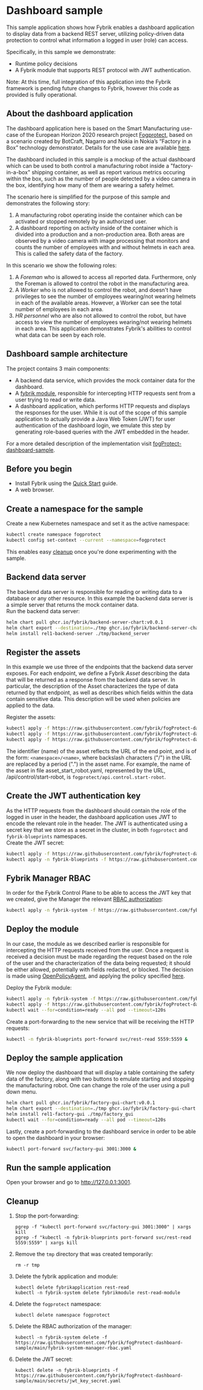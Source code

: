 # Dashboard sample

This sample application shows how Fybrik enables a dashboard application to display data from a 
backend REST server, utilizing policy-driven data protection to control what information a logged in user (role) can access.

Specifically, in this sample we demonstrate:
- Runtime policy decisions 
- A Fybrik module that supports REST protocol with JWT authentication.

Note: At this time, full integration of this application into the Fybrik framework is pending future changes to Fybrik, however this code as provided is fully operational. 

## About the dashboard application
The dashboard application here is based on the Smart Manufacturing use-case of the European 
Horizon 2020 research project [Fogprotect](https://fogprotect.eu/), based on a scenario created by BotCraft, Nagarro and Nokia in Nokia’s “Factory in a Box” technology demonstrator.  Details for the use case are available [here](https://fogprotect.eu/results/#use-cases).  

The dashboard included in this sample is a mockup of the actual dashboard which can be used to both control a manufacturing robot inside a 
"factory-in-a-box" shipping container, as well as report various metrics occuring within the box, such as the number of people detected by a video camera in the box, identifying how many of them are wearing a safety helmet. 

The scenario here is simplified for the purpose of this sample and demonstrates the following story:
1. A manufacturing robot operating inside the container which can be activated or stopped remotely by an authorized user.
2. A dashboard reporting on activity inside of the container which is divided into
a production and a non-production area.  Both areas are observed by a video camera with image 
processing that monitors and counts the number of employees with and without helmets 
in each area. This is called the safety data of the factory.  
 
In this scenario we show the following roles:  
1. A *Foreman* who is allowed to access all reported data. 
Furthermore, only the Foreman is allowed to control the robot in the manufacturing area.  
2. A *Worker* who is not allowed to control the robot, and doesn't have privileges to see the number 
of employees wearing/not wearing helmets in each of the available areas. However, a Worker can see the total 
number of employees in each area.  
3. *HR personnel* who are also not allowed to control the robot, but have access to view the number 
of employees wearing/not wearing helmets in each area.
This application demonstrates Fybrik's abilities to control what data can be seen by each role.

## Dashboard sample architecture
The project contains 3 main components:  
- A backend data service, which provides the mock container data for the dashboard.  
- A [fybrik module](https://github.com/fybrik/fogProtect-dashboard-sample/tree/main/rest-read-module), 
responsible for intercepting HTTP requests sent from a user trying to read or write data.  
- A dashboard application, which performs HTTP requests and displays the responses for the user.  While it is out of the scope of this sample application to actually provide a Java Web Token (JWT) for user authentication of the dashboard login, we emulate this step by generating role-based queries with the JWT embedded in the header. 

For a more detailed description of the implementation visit [fogProtect-dashboard-sample](https://github.com/fybrik/fogProtect-dashboard-sample/tree/main).

## Before you begin

- Install Fybrik using the [Quick Start](../get-started/quickstart.md) guide.
- A web browser.

## Create a namespace for the sample

Create a new Kubernetes namespace and set it as the active namespace:

```bash
kubectl create namespace fogprotect
kubectl config set-context --current --namespace=fogprotect
```

This enables easy [cleanup](#cleanup) once you're done experimenting with the sample.

## Backend data server

The backend data server is responsible for reading or writing data to a database or any other resource. In this 
example the backend data server is a simple server that returns the mock container data.    
Run the backend data server:  
```bash
helm chart pull ghcr.io/fybrik/backend-server-chart:v0.0.1
helm chart export --destination=./tmp ghcr.io/fybrik/backend-server-chart:v0.0.1
helm install rel1-backend-server ./tmp/backend_server
```

## Register the assets

In this example we use three of the endpoints that the backend data server exposes. For each endpoint, we define 
a Fybrik *Asset* describing the data that will be returned as a response from the backend data server. In particular, the description of the Asset characterizes the type of data returned by that endpoint, as well as describes which fields within the data contain sensitive data.
This description will be used when policies are applied to the data.  

Register the assets:
```bash
kubectl apply -f https://raw.githubusercontent.com/fybrik/fogProtect-dashboard-sample/main/assets/asset_get_safety_data.yaml
kubectl apply -f https://raw.githubusercontent.com/fybrik/fogProtect-dashboard-sample/main/assets/asset_start_robot.yaml
kubectl apply -f https://raw.githubusercontent.com/fybrik/fogProtect-dashboard-sample/main/assets/asset_stop_robot.yaml
```  
The identifier (name) of the asset reflects the URL of the end point, and is of the form: `<namespace>/<name>`, where backslash characters ("/") in the URL are replaced by a period (".") in the asset name.
For example, the name of the asset in file asset_start_robot.yaml, represented by the URL, <HOST>/api/control/start-robot, is 
`fogprotect/api.control.start-robot`.  

## Create the JWT authentication key

As the HTTP requests from the dashboard should contain the role of the logged in user in the header, the dashboard application uses JWT to encode
the relevant role in the header. The JWT is authenticated using a secret key that we store as a secret 
in the cluster, in both `fogprotect` and `fybrik-blueprints` namespaces.  
Create the JWT secret:  
```bash
kubectl apply -f https://raw.githubusercontent.com/fybrik/fogProtect-dashboard-sample/main/secrets/jwt_key_secret.yaml
kubectl apply -n fybrik-blueprints -f https://raw.githubusercontent.com/fybrik/fogProtect-dashboard-sample/main/secrets/jwt_key_secret.yaml
```

## Fybrik Manager RBAC

In order for the Fybrik Control Plane to be able to access the JWT key that we created, give 
the Manager the relevant [RBAC authorization](https://github.com/fybrik/fogProtect-dashboard-sample/blob/main/fybrik-system-manager-rbac.yaml):  
```bash
kubectl apply -n fybrik-system -f https://raw.githubusercontent.com/fybrik/fogProtect-dashboard-sample/main/fybrik-system-manager-rbac.yaml
```  
## Deploy the module

In our case, the module as we described earlier is responsible for intercepting the HTTP requests received 
from the user. Once a request is received a decision must be made regarding the request based on the role of the user and the characterization of the data being requested; it should be either allowed, potentially with fields redacted, or blocked. The decision is made using 
[OpenPolicyAgent](https://www.openpolicyagent.org), and applying the policy specified 
[here](https://github.com/fybrik/fogProtect-dashboard-sample/blob/main/python/fogprotect-policy.yaml).  
    
Deploy the Fybrik module:
```bash
kubectl apply -n fybrik-system -f https://raw.githubusercontent.com/fybrik/fogProtect-dashboard-sample/main/rest-read-module.yaml
kubectl apply -f https://raw.githubusercontent.com/fybrik/fogProtect-dashboard-sample/main/rest-read-application.yaml
kubectl wait --for=condition=ready --all pod --timeout=120s
```
Create a port-forwarding to the new service that will be receiving the HTTP requests:  
```bash
kubectl -n fybrik-blueprints port-forward svc/rest-read 5559:5559 &
```
## Deploy the sample application  

We now deploy the dashboard that will display a table containing the safety data of the factory, along with two 
buttons to emulate starting and stopping the manufacturing robot. One can change the role of the user using a pull down menu.   
```bash
helm chart pull ghcr.io/fybrik/factory-gui-chart:v0.0.1
helm chart export --destination=./tmp ghcr.io/fybrik/factory-gui-chart:v0.0.1
helm install rel1-factory-gui ./tmp/factory_gui
kubectl wait --for=condition=ready --all pod --timeout=120s
```

Lastly, create a port-forwarding to the dashboard service in order to be able to open the dashboard in your browser:  
```bash
kubectl port-forward svc/factory-gui 3001:3000 &
```
## Run the sample application
 
Open your browser and go to http://127.0.0.1:3001.

## Cleanup

1. Stop the port-forwarding:
    ```shell
    pgrep -f "kubectl port-forward svc/factory-gui 3001:3000" | xargs kill
    pgrep -f "kubectl -n fybrik-blueprints port-forward svc/rest-read 5559:5559" | xargs kill
    ```
2. Remove the `tmp` directory that was created temporarily:
    ```shell
    rm -r tmp
    ```
3. Delete the fybrik application and module:
    ```shell
    kubectl delete fybrikapplication rest-read
    kubectl -n fybrik-system delete fybrikmodule rest-read-module
    ```
4. Delete the `fogprotect` namespace:  
    ```shell
    kubectl delete namespace fogprotect
    ```
5. Delete the RBAC authorization of the manager:  
    ```shell
    kubectl -n fybrik-system delete -f https://raw.githubusercontent.com/fybrik/fogProtect-dashboard-sample/main/fybrik-system-manager-rbac.yaml
    ```
6. Delete the JWT secret:  
    ```shell
    kubectl delete -n fybrik-blueprints -f https://raw.githubusercontent.com/fybrik/fogProtect-dashboard-sample/main/secrets/jwt_key_secret.yaml
    ```
